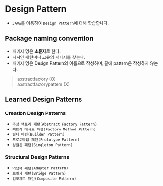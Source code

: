 # Design Pattern

- `JAVA`를 이용하여 `Design Pattern`에 대해 학습합니다.

## Package naming convention

- 패키지 명은 **소문자**로 한다.
- 디자인 패턴마다 고유의 패키지를 갖는다.
- 패키지 명은 Design Pattern의 이름으로 작성하며, 끝에 pattern은 작성하지 않는다.

> abstractfactory (O)  
> abstractfactorypattern (X)

## Learned Design Patterns

### Creation Design Patterns

- `추상 팩토리 패턴(Abstract Factory Pattern)`
- `팩토리 메서드 패턴(Factory Method Pattern)`
- `빌더 패턴(Builder Pattern)`
- `프로토타입 패턴(Prototype Pattern)`
- `싱글톤 패턴(Singleton Pattern)`

### Structural Design Patterns

- `어댑터 패턴(Adapter Pattern)`
- `브릿지 패턴(Bridge Pattern)`
- `컴포지트 패턴(Composite Pattern)`
